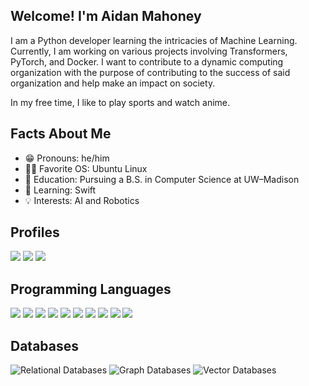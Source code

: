 ## Welcome! I'm Aidan Mahoney ##
I am a Python developer learning the intricacies of Machine Learning. Currently, I am working on various projects involving Transformers, PyTorch, and Docker. I want to contribute to a dynamic computing organization with the purpose of contributing to the success of said organization and help make an impact on society.

In my free time, I like to play sports and watch anime.

## Facts About Me ##
- 😁 Pronouns: he/him  
- 👨‍💻 Favorite OS: Ubuntu Linux
- 📖 Education: Pursuing a B.S. in Computer Science at UW–Madison
- 🌱 Learning: Swift
- 💡 Interests: AI and Robotics

## Profiles ##
<a href="https://www.linkedin.com/in/aidan-michael-mahoney/" alt="LinkedIn">
        <img src="https://img.shields.io/badge/LinkedIn-blue?style=for-the-badge&logo=linkedin&logoColor=white" /></a>
<a href="https://www.aidanmahoney.net/" alt="Portfolio">
        <img src="https://img.shields.io/badge/Portfolio-orange?style=for-the-badge&logo=about.me&logoColor=white" /></a>
<a href="mailto:aidanmahoneyemail@gmail.com" alt="Email">
        <img src="https://img.shields.io/badge/Gmail-red?style=for-the-badge&logo=gmail&logoColor=white" /></a>

## Programming Languages ##
<a href="https://www.python.org/" target="_blank">
  <img src="https://img.shields.io/badge/Python-grey?style=for-the-badge&logo=python&logoColor=white" /></a>
</a>
<a href="https://www.oracle.com/java/" target="_blank">
  <img src="https://img.shields.io/badge/Java-grey?style=for-the-badge&logo=openjdk&logoColor=white" /></a>
</a>
<a href="https://developer.mozilla.org/en-US/docs/Web/JavaScript" target="_blank">
  <img src="https://img.shields.io/badge/JavaScript-grey?style=for-the-badge&logo=javascript&logoColor=white" /></a>
</a>
<a href="https://www.typescriptlang.org/" target="_blank">
  <img src="https://img.shields.io/badge/TypeScript-grey?style=for-the-badge&logo=typescript&logoColor=white" /></a>
</a>
<a href="https://www.swift.org/" target="_blank">
  <img src="https://img.shields.io/badge/Swift-grey?style=for-the-badge&logo=swift&logoColor=white" /></a>
</a>
<a href="https://en.cppreference.com/w/c" target="_blank">
  <img src="https://img.shields.io/badge/C-grey?style=for-the-badge&logo=c&logoColor=white" /></a>
</a>
<a href="https://isocpp.org/" target="_blank">
  <img src="https://img.shields.io/badge/C++-grey?style=for-the-badge&logo=c%2B%2B&logoColor=white" /></a>
</a>
<a href="https://developer.mozilla.org/en-US/docs/Web/HTML" target="_blank">
  <img src="https://img.shields.io/badge/HTML-grey?style=for-the-badge&logo=html5&logoColor=white" /></a>
</a>
<a href="https://developer.mozilla.org/en-US/docs/Web/CSS" target="_blank">
  <img src="https://img.shields.io/badge/CSS-grey?style=for-the-badge&logo=css3&logoColor=white" /></a>
</a>
<a href="https://www.mysql.com/" target="_blank">
  <img src="https://img.shields.io/badge/SQL-grey?style=for-the-badge&logo=mysql&logoColor=white" /></a>
</a>

## Databases ##
![Relational Databases](https://img.shields.io/badge/Relational%20Databases-grey?style=for-the-badge&logo=mysql&logoColor=white)
![Graph Databases](https://img.shields.io/badge/Graph%20Databases-grey?style=for-the-badge&logo=neo4j&logoColor=white)
![Vector Databases](https://img.shields.io/badge/Vector%20Databases-grey?style=for-the-badge&logo=databricks&logoColor=white)
